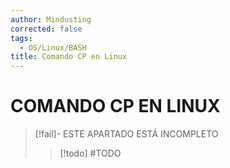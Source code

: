 ```yaml
---
author: Mindusting
corrected: false
tags:
  - OS/Linux/BASH
title: Comando CP en Linux
---
```


# COMANDO CP EN LINUX

> [!fail]- ESTE APARTADO ESTÁ INCOMPLETO
> > [!todo] #TODO

